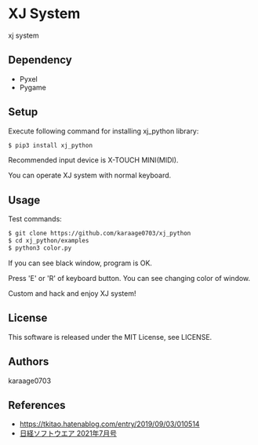 # XJ System
xj system

## Dependency

- Pyxel
- Pygame

## Setup

Execute following command for installing xj_python library:

```sh
$ pip3 install xj_python
```

Recommended input device is X-TOUCH MINI(MIDI).

You can operate XJ system with normal keyboard.


## Usage

Test commands:

```sh
$ git clone https://github.com/karaage0703/xj_python
$ cd xj_python/examples
$ python3 color.py
```

If you can see black window, program is OK.

Press 'E' or 'R' of keyboard button. You can see changing color of window.

Custom and hack and enjoy XJ system!

## License
This software is released under the MIT License, see LICENSE.

## Authors
karaage0703

## References

- https://tkitao.hatenablog.com/entry/2019/09/03/010514
- [日経ソフトウエア 2021年7月号](https://amzn.to/3zvlfzI)
